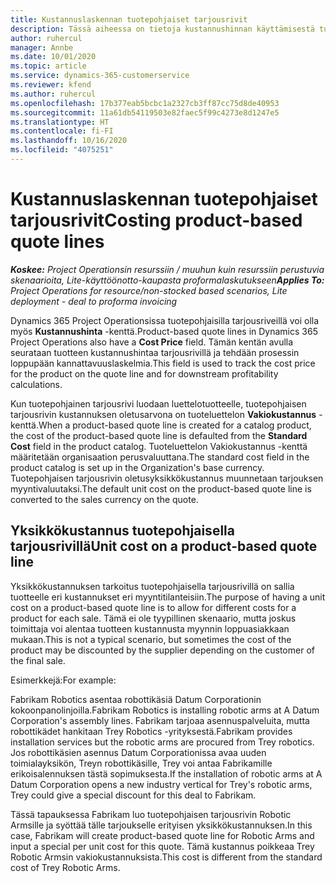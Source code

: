 ```yaml
---
title: Kustannuslaskennan tuotepohjaiset tarjousrivit
description: Tässä aiheessa on tietoja kustannushinnan käyttämisestä tuotepohjaisella tarjousrivillä.
author: ruhercul
manager: Annbe
ms.date: 10/01/2020
ms.topic: article
ms.service: dynamics-365-customerservice
ms.reviewer: kfend
ms.author: ruhercul
ms.openlocfilehash: 17b377eab5bcbc1a2327cb3ff87cc75d8de40953
ms.sourcegitcommit: 11a61db54119503e82faec5f99c4273e8d1247e5
ms.translationtype: HT
ms.contentlocale: fi-FI
ms.lasthandoff: 10/16/2020
ms.locfileid: "4075251"
---
```

# <a name="costing-product-based-quote-lines"></a><span data-ttu-id="31855-103">Kustannuslaskennan tuotepohjaiset tarjousrivit</span><span class="sxs-lookup"><span data-stu-id="31855-103">Costing product-based quote lines</span></span>

<span data-ttu-id="31855-104">_**Koskee:** Project Operationsin resurssiin / muuhun kuin resurssiin perustuvia skenaarioita, Lite-käyttöönotto-kaupasta proformalaskutukseen_</span><span class="sxs-lookup"><span data-stu-id="31855-104">_**Applies To:** Project Operations for resource/non-stocked based scenarios, Lite deployment - deal to proforma invoicing_</span></span>


<span data-ttu-id="31855-105">Dynamics 365 Project Operationsissa tuotepohjaisilla tarjousriveillä voi olla myös **Kustannushinta** -kenttä.</span><span class="sxs-lookup"><span data-stu-id="31855-105">Product-based quote lines in Dynamics 365 Project Operations also have a **Cost Price** field.</span></span> <span data-ttu-id="31855-106">Tämän kentän avulla seurataan tuotteen kustannushintaa tarjousrivillä ja tehdään prosessin loppupään kannattavuuslaskelmia.</span><span class="sxs-lookup"><span data-stu-id="31855-106">This field is used to track the cost price for the product on the quote line and for downstream profitability calculations.</span></span>

<span data-ttu-id="31855-107">Kun tuotepohjainen tarjousrivi luodaan luettelotuotteelle, tuotepohjaisen tarjousrivin kustannuksen oletusarvona on tuoteluettelon **Vakiokustannus** -kenttä.</span><span class="sxs-lookup"><span data-stu-id="31855-107">When a product-based quote line is created for a catalog product, the cost of the product-based quote line is defaulted from the **Standard Cost** field in the product catalog.</span></span> <span data-ttu-id="31855-108">Tuoteluettelon Vakiokustannus -kenttä määritetään organisaation perusvaluuttana.</span><span class="sxs-lookup"><span data-stu-id="31855-108">The standard cost field in the product catalog is set up in the Organization's base currency.</span></span> <span data-ttu-id="31855-109">Tuotepohjaisen tarjousrivin oletusyksikkökustannus muunnetaan tarjouksen myyntivaluutaksi.</span><span class="sxs-lookup"><span data-stu-id="31855-109">The default unit cost on the product-based quote line is converted to the sales currency on the quote.</span></span>

## <a name="unit-cost-on-a-product-based-quote-line"></a><span data-ttu-id="31855-110">Yksikkökustannus tuotepohjaisella tarjousrivillä</span><span class="sxs-lookup"><span data-stu-id="31855-110">Unit cost on a product-based quote line</span></span>

<span data-ttu-id="31855-111">Yksikkökustannuksen tarkoitus tuotepohjaisella tarjousrivillä on sallia tuotteelle eri kustannukset eri myyntitilanteisiin.</span><span class="sxs-lookup"><span data-stu-id="31855-111">The purpose of having a unit cost on a product-based quote line is to allow for different costs for a product for each sale.</span></span> <span data-ttu-id="31855-112">Tämä ei ole tyypillinen skenaario, mutta joskus toimittaja voi alentaa tuotteen kustannusta myynnin loppuasiakkaan mukaan.</span><span class="sxs-lookup"><span data-stu-id="31855-112">This is not a typical scenario, but sometimes the cost of the product may be discounted by the supplier depending on the customer of the final sale.</span></span>

<span data-ttu-id="31855-113">Esimerkkejä:</span><span class="sxs-lookup"><span data-stu-id="31855-113">For example:</span></span>

<span data-ttu-id="31855-114">Fabrikam Robotics asentaa robottikäsiä Datum Corporationin kokoonpanolinjoilla.</span><span class="sxs-lookup"><span data-stu-id="31855-114">Fabrikam Robotics is installing robotic arms at A Datum Corporation's assembly lines.</span></span> <span data-ttu-id="31855-115">Fabrikam tarjoaa asennuspalveluita, mutta robottikädet hankitaan Trey Robotics -yrityksestä.</span><span class="sxs-lookup"><span data-stu-id="31855-115">Fabrikam provides installation services but the robotic arms are procured from Trey robotics.</span></span> <span data-ttu-id="31855-116">Jos robottikäsien asennus Datum Corporationissa avaa uuden toimialayksikön, Treyn robottikäsille, Trey voi antaa Fabrikamille erikoisalennuksen tästä sopimuksesta.</span><span class="sxs-lookup"><span data-stu-id="31855-116">If the installation of robotic arms at A Datum Corporation opens a new industry vertical for Trey's robotic arms, Trey could give a special discount for this deal to Fabrikam.</span></span>

<span data-ttu-id="31855-117">Tässä tapauksessa Fabrikam luo tuotepohjaisen tarjousrivin Robotic Armsille ja syöttää tälle tarjoukselle erityisen yksikkökustannuksen.</span><span class="sxs-lookup"><span data-stu-id="31855-117">In this case, Fabrikam will create product-based quote line for Robotic Arms and input a special per unit cost for this quote.</span></span> <span data-ttu-id="31855-118">Tämä kustannus poikkeaa Trey Robotic Armsin vakiokustannuksista.</span><span class="sxs-lookup"><span data-stu-id="31855-118">This cost is different from the standard cost of Trey Robotic Arms.</span></span>
